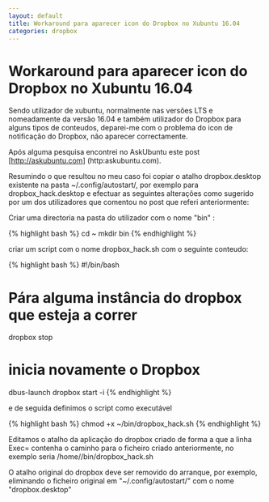 ```yaml
---
layout: default
title: Workaround para aparecer icon do Dropbox no Xubuntu 16.04
categories: dropbox
---
```

# Workaround para aparecer icon do Dropbox no Xubuntu 16.04


Sendo utilizador de xubuntu, normalmente nas versões LTS e nomeadamente da versão 16.04 e também utilizador do Dropbox para alguns tipos de conteudos, deparei-me com o problema do icon de notificação do Dropbox, não aparecer correctamente.

Após alguma pesquisa encontrei no AskUbuntu este post [http://askubuntu.com] (http:askubuntu.com).

Resumindo o que resultou no meu caso foi copiar o atalho dropbox.desktop existente na pasta ~/.config/autostart/, por exemplo para dropbox_hack.desktop e efectuar as seguintes alterações como sugerido por um dos utilizadores que comentou no post que referi anteriormente:

Criar uma directoria na pasta do utilizador com  o nome "bin" :

{% highlight bash %}
cd ~
mkdir bin
{% endhighlight %}

criar um script com o nome dropbox_hack.sh com o seguinte conteudo:

{% highlight bash %}
#!/bin/bash

# Pára alguma instância do dropbox que esteja a correr
dropbox stop

# inicia novamente o Dropbox
dbus-launch dropbox start -i
{% endhighlight %}

e de seguida definimos o script como executável

{% highlight bash %}
chmod +x ~/bin/dropbox_hack.sh
{% endhighlight %}

Editamos o atalho da aplicação do dropbox criado de forma a que a linha Exec= contenha o caminho para o ficheiro criado anteriormente, no exemplo seria /home/<nomeutilizador>/bin/dropbox_hack.sh

O atalho original do dropbox deve ser removido do arranque, por exemplo, eliminando o ficheiro original em "~/.config/autostart/" com o nome "dropbox.desktop"
